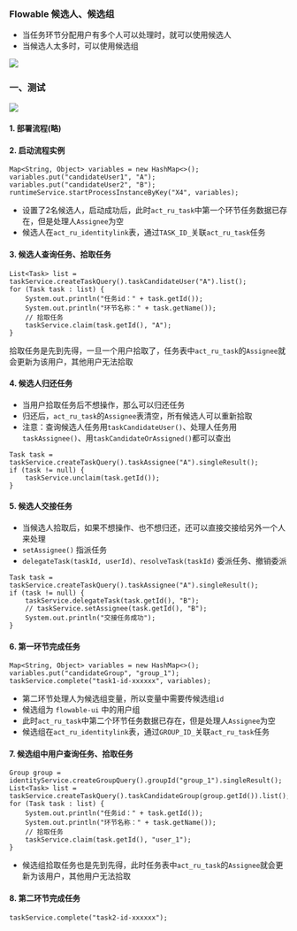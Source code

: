 ###  Flowable 候选人、候选组
* 当任务环节分配用户有多个人可以处理时，就可以使用候选人
* 当候选人太多时，可以使用候选组

![](https://fgq233.github.io/imgs/workflow/flow06.png)

### 一、测试
![](https://fgq233.github.io/imgs/workflow/flow07.png)

#### 1. 部署流程(略)
#### 2. 启动流程实例
```
Map<String, Object> variables = new HashMap<>();
variables.put("candidateUser1", "A");
variables.put("candidateUser2", "B");
runtimeService.startProcessInstanceByKey("X4", variables);
```

* 设置了2名候选人，启动成功后，此时`act_ru_task`中第一个环节任务数据已存在，但是处理人`Assignee`为空
* 候选人在`act_ru_identitylink`表，通过`TASK_ID_`关联`act_ru_task`任务 

#### 3. 候选人查询任务、拾取任务
```
List<Task> list = taskService.createTaskQuery().taskCandidateUser("A").list();
for (Task task : list) {
    System.out.println("任务id：" + task.getId());
    System.out.println("环节名称：" + task.getName());
    // 拾取任务
    taskService.claim(task.getId(), "A");
}
```

拾取任务是先到先得，一旦一个用户拾取了，任务表中`act_ru_task`的`Assignee`就会更新为该用户，其他用户无法拾取

#### 4. 候选人归还任务
* 当用户拾取任务后不想操作，那么可以归还任务
* 归还后，`act_ru_task`的`Assignee`表清空，所有候选人可以重新拾取
* 注意：查询候选人任务用`taskCandidateUser()`、处理人任务用`taskAssignee()`、用`taskCandidateOrAssigned()`都可以查出

```
Task task = taskService.createTaskQuery().taskAssignee("A").singleResult();
if (task != null) {
    taskService.unclaim(task.getId());
}
```


#### 5. 候选人交接任务
* 当候选人拾取后，如果不想操作、也不想归还，还可以直接交接给另外一个人来处理
* `setAssignee()`  指派任务
* `delegateTask(taskId, userId)、resolveTask(taskId)`  委派任务、撤销委派

```
Task task = taskService.createTaskQuery().taskAssignee("A").singleResult();
if (task != null) {
    taskService.delegateTask(task.getId(), "B");
    // taskService.setAssignee(task.getId(), "B");
    System.out.println("交接任务成功");
}
```

#### 6. 第一环节完成任务
```
Map<String, Object> variables = new HashMap<>();
variables.put("candidateGroup", "group_1");
taskService.complete("task1-id-xxxxxx", variables);
```

* 第二环节处理人为候选组变量，所以变量中需要传候选组`id`
* 候选组为 `flowable-ui` 中的用户组
* 此时`act_ru_task`中第二个环节任务数据已存在，但是处理人`Assignee`为空
* 候选组在`act_ru_identitylink`表，通过`GROUP_ID_`关联`act_ru_task`任务 


#### 7. 候选组中用户查询任务、拾取任务
```
Group group = identityService.createGroupQuery().groupId("group_1").singleResult();
List<Task> list = taskService.createTaskQuery().taskCandidateGroup(group.getId()).list();
for (Task task : list) {
    System.out.println("任务id：" + task.getId());
    System.out.println("环节名称：" + task.getName());
    // 拾取任务
    taskService.claim(task.getId(), "user_1");
}
```

* 候选组拾取任务也是先到先得，此时任务表中`act_ru_task`的`Assignee`就会更新为该用户，其他用户无法拾取

#### 8. 第二环节完成任务
```
taskService.complete("task2-id-xxxxxx");
```
